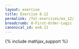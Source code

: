 ```yaml
---
layout: exercise
title: Exercise 8.12
permalink: /fol-exercises/ex_12/
breadcrumb: 8-First-Order-Logic
canonical_id: ex8.12
---
```


{% include mathjax_support %}

